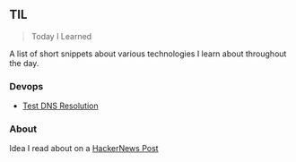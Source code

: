 ## TIL

> Today I Learned

A list of short snippets about various technologies I learn about throughout the day.

### Devops
- [Test DNS Resolution](devops/dns-tests.md)

### About
Idea I read about on a [HackerNews Post](https://github.com/jbranchaud/til)

